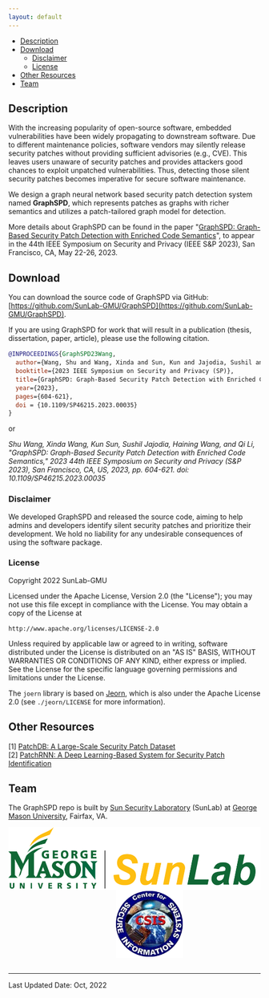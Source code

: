 ```yaml
---
layout: default
---
```


<!-- We have uploaded the source code to GitHub and will provide instructions and more information after the paper camera-ready. -->

* [Description](#description)
* [Download](#download)
  * [Disclaimer](#disclaimer)
  * [License](#license)
* [Other Resources](#other-resources)
* [Team](#team)


## Description

With the increasing popularity of open-source software, embedded vulnerabilities have been widely propagating to downstream software. Due to different maintenance policies, software vendors may silently release security patches without providing sufficient advisories (e.g., CVE). This leaves users unaware of security patches and provides attackers good chances to exploit unpatched vulnerabilities. Thus, detecting those silent security patches becomes imperative for secure software maintenance. 

We design a graph neural network based security patch detection system named **GraphSPD**, which represents patches as graphs with richer semantics and utilizes a patch-tailored graph model for detection. 

More details about GraphSPD can be found in the paper "[GraphSPD: Graph-Based Security Patch Detection with Enriched Code Semantics](https://csis.gmu.edu/ksun/publications/SP23_GraphSPD.pdf)", to appear in the 44th IEEE Symposium on Security and Privacy (IEEE S&P 2023), San Francisco, CA, May 22-26, 2023. 

## Download

You can download the source code of GraphSPD via GitHub: [https://github.com/SunLab-GMU/GraphSPD](https://github.com/SunLab-GMU/GraphSPD).

If you are using GraphSPD for work that will result in a publication (thesis, dissertation, paper, article), please use the following citation.

```bibtex
@INPROCEEDINGS{GraphSPD23Wang,
  author={Wang, Shu and Wang, Xinda and Sun, Kun and Jajodia, Sushil and Wang, Haining and Li, Qi},
  booktitle={2023 IEEE Symposium on Security and Privacy (SP)}, 
  title={GraphSPD: Graph-Based Security Patch Detection with Enriched Code Semantics}, 
  year={2023},
  pages={604-621},
  doi = {10.1109/SP46215.2023.00035}
}
```

or

*Shu Wang, Xinda Wang, Kun Sun, Sushil Jajodia, Haining Wang, and Qi Li, "GraphSPD: Graph-Based Security Patch Detection with Enriched Code Semantics," 2023 44th IEEE Symposium on Security and Privacy (S&P 2023), San Francisco, CA, US, 2023, pp. 604-621. doi: 10.1109/SP46215.2023.00035*

### Disclaimer

We developed GraphSPD and released the source code, aiming to help admins and developers identify silent security patches and prioritize their development.
We hold no liability for any undesirable consequences of using the software package.

### License

Copyright 2022 SunLab-GMU

Licensed under the Apache License, Version 2.0 (the "License");
you may not use this file except in compliance with the License.
You may obtain a copy of the License at

    http://www.apache.org/licenses/LICENSE-2.0

Unless required by applicable law or agreed to in writing, software
distributed under the License is distributed on an "AS IS" BASIS,
WITHOUT WARRANTIES OR CONDITIONS OF ANY KIND, either express or implied.
See the License for the specific language governing permissions and
limitations under the License.

The `joern` library is based on [Jeorn](https://github.com/joernio/joern), which is also under the Apache License 2.0 (see `./jeorn/LICENSE` for more information).

## Other Resources

[1] [PatchDB: A Large-Scale Security Patch Dataset](https://sunlab-gmu.github.io/PatchDB/)\
[2] [PatchRNN: A Deep Learning-Based System for Security Patch Identification](https://shuwang127.github.io/PatchRNN-demo/)

## Team

The GraphSPD repo is built by [Sun Security Laboratory](https://sunlab-gmu.github.io/) (SunLab) at [George Mason University](https://www2.gmu.edu/), Fairfax, VA. 

<div align="center" display="flex">    
    <img src="./imgs/sunlab_logo_full.png" height = "125" alt="sunlab" align="center" />
    &emsp;&emsp;&emsp;&emsp;
    <img src="./imgs/csis_logo.png" height = "135" alt="csis" align="center" />
</div>
<br/>

---
Last Updated Date: Oct, 2022

